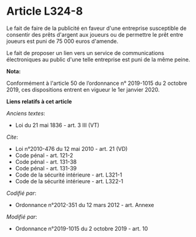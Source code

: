 # Article L324-8

Le fait de faire de la publicité en faveur d'une entreprise susceptible de consentir des prêts d'argent aux joueurs ou de
permettre le prêt entre joueurs est puni de 75 000 euros d'amende.

Le fait de proposer un lien vers un service de communications électroniques au public d'une telle entreprise est puni de la
même peine.

**Nota:**

Conformément à l'article 50 de l’ordonnance n° 2019-1015 du 2 octobre 2019, ces dispositions entrent en vigueur le 1er
janvier 2020.

**Liens relatifs à cet article**

_Anciens textes_:

  - Loi du 21 mai 1836 - art. 3 III (VT)

_Cite_:

  - Loi n°2010-476 du 12 mai 2010 - art. 21 (VD)
  - Code pénal - art. 121-2
  - Code pénal - art. 131-38
  - Code pénal - art. 131-39
  - Code de la sécurité intérieure - art. L321-1
  - Code de la sécurité intérieure - art. L322-1

_Codifié par_:

  - Ordonnance n°2012-351 du 12 mars 2012 - art. Annexe

_Modifié par_:

  - Ordonnance n°2019-1015 du 2 octobre 2019 - art. 10
